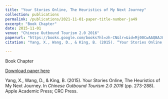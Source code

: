 ```yaml
---
title: "Your Stories Online, The Heuristics of My Next Journey"
collection: publications
permalink: /publications/2021-11-01-paper-title-number-ja49
excerpt: "Book Chapter"
date: 2015-11-01
venue: "Chinese Outbound Tourism 2.0 2016"
paperurl: "https://books.google.com/books?hl=zh-CN&lr=&id=Mj00CwAAQBAJ&oi=fnd&pg=PA273&ots=ldO21Ao0L5&sig=iUWHC4jJd8vdAAIUcQLpJn-BDAo"
citation: "Yang, X., Wang, D., & King, B. (2015). “Your Stories Online, The Heuristics of My Next Journey". In <i>Chinese Outbound Tourism 2.0 2016</i> (pp. 273-288). Apple Academic Press; CRC Press. "

---
```

Book Chapter

[Download paper here](https://books.google.com/books?hl=zh-CN&lr=&id=Mj00CwAAQBAJ&oi=fnd&pg=PA273&ots=ldO21Ao0L5&sig=iUWHC4jJd8vdAAIUcQLpJn-BDAo)

Yang, X., Wang, D., & King, B. (2015). Your Stories Online, The Heuristics of My Next Journey. In <i>Chinese Outbound Tourism 2.0 2016</i> (pp. 273-288). Apple Academic Press; CRC Press. 
